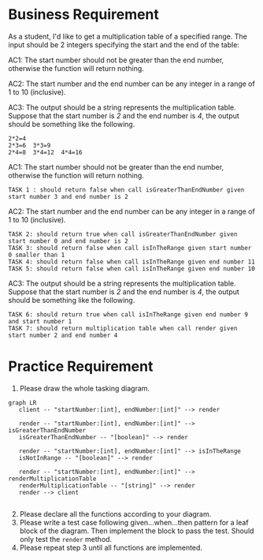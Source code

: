 # Business Requirement
As a student, I'd like to get a multiplication table of a specified range. 
The input should be 2 integers specifying the start and the end of the table:

AC1: The start number should not be greater than the end number, otherwise the function will return nothing.

AC2: The start number and the end number can be any integer in a range of 1 to 10 (inclusive).

AC3: The output should be a string represents the multiplication table. Suppose that the start number is *2* and the end number is *4*, the output should be something like the following.

```
2*2=4
2*3=6  3*3=9
2*4=8  3*4=12  4*4=16
```

AC1: The start number should not be greater than the end number, otherwise the function will return nothing.

    TASK 1 : should return false when call isGreaterThanEndNumber given start number 3 and end number is 2

AC2: The start number and the end number can be any integer in a range of 1 to 10 (inclusive).

    TASK 2: should return true when call isGreaterThanEndNumber given start number 0 and end number is 2
    TASK 3: should return false when call isInTheRange given start number 0 smaller than 1
    TASK 4: should return false when call isInTheRange given end number 11
    TASK 5: should return false when call isInTheRange given end number 10

AC3: The output should be a string represents the multiplication table. Suppose that the start number is *2* and the end number is *4*, the output should be something like the following.
    
    TASK 6: should return true when call isInTheRange given end number 9 and start number 1
    TASK 7: should return multiplication table when call render given start number 2 and end number 4
# Practice Requirement
1. Please draw the whole tasking diagram.
```mermaid
graph LR
   client -- "startNumber:[int], endNumber:[int]" --> render
   
   render -- "startNumber:[int], endNumber:[int]" --> isGreaterThanEndNumber
   isGreaterThanEndNumber -- "[boolean]" --> render
   
   render -- "startNumber:[int], endNumber:[int]" --> isInTheRange
   isNotInRange -- "[boolean]" --> render
   
   render -- "startNumber:[int], endNumber:[int]" --> renderMultiplicationTable
   renderMultiplicationTable -- "[string]" --> render
   render --> client
 
```
2. Please declare all the functions according to your diagram.
3. Please write a test case following given...when...then pattern for a leaf block of the diagram. Then implement the block to pass the test. Should only test the `render` method.
4. Please repeat step 3 until all functions are implemented.
